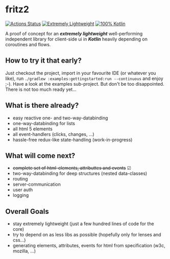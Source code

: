 # fritz2

[![Actions Status](https://github.com/jwstegemann/fritz2/workflows/build/badge.svg)](https://github.com/jwstegemann/fritz2/actions)
[![Extremely Lightweight](https://tokei.rs/b1/github/jwstegemann/fritz2?category=code)](http://todomvc.com/examples/fritz2/)
[![100% Kotlin](https://img.shields.io/badge/pure%20Kotlin-100%25-blue)](https://play.kotlinlang.org/)

A proof of concept for an ***extremely lightweight*** well-performing independent library for client-side ui in ***Kotlin*** heavily depending on coroutines and flows.

## How to try it that early?
Just checkout the project, import in your favourite IDE (or whatever you like), run `./gradlew :examples:gettingstarted:run --continuous` and enjoy ;-). Have a look at the examples sub-project.
But don't be too disappointed. There is not too much ready yet...

## What is there already?

- easy reactive one- and two-way-databinding
- one-way-databinding for lists
- all html 5 elements
- all event-handlers (clicks, changes, ...)
- hassle-free redux-like state-handling (work-in-progress)

## What will come next?

- ~~complete set of html-elements, attributtes and events~~ &#9745;
- two-way-databinding for deep structures (nested data-classes)
- routing
- server-communication
- user auth
- logging

## Overall Goals

- stay extremely lightweight (just a few hundred lines of code for the core)
- try to depend on as less libs as possible (hopefully only for lenses and css...)
- generating elements, attributes, events for html from specification (w3c, mozilla, ...)
